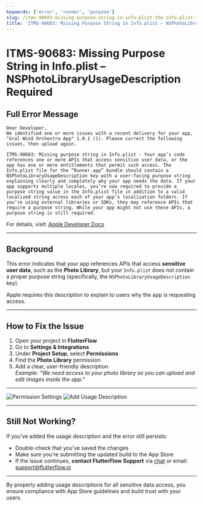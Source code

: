 ```yaml
---
keywords: ['error', 'runner', 'purpose']
slug: /itms-90683-missing-purpose-string-in-info-plist-the-info-plist-file-for-the-runner-app-bundle-should-contain-a-nsphotolibraryusagedescription-key
title: 'ITMS-90683: Missing Purpose String in Info.plist – NSPhotoLibraryUsageDescription Required'
---
```


# ITMS-90683: Missing Purpose String in Info.plist – NSPhotoLibraryUsageDescription Required

## Full Error Message

```text
Dear Developer,
We identified one or more issues with a recent delivery for your app, "Gral Wind Orchestra App" 1.0.1 (1). Please correct the following issues, then upload again.

ITMS-90683: Missing purpose string in Info.plist - Your app’s code references one or more APIs that access sensitive user data, or the app has one or more entitlements that permit such access. The Info.plist file for the “Runner.app” bundle should contain a NSPhotoLibraryUsageDescription key with a user-facing purpose string explaining clearly and completely why your app needs the data. If your app supports multiple locales, you’re now required to provide a purpose string value in the Info.plist file in addition to a valid localized string across each of your app’s localization folders. If you’re using external libraries or SDKs, they may reference APIs that require a purpose string. While your app might not use these APIs, a purpose string is still required.
```


For details, visit: [Apple Developer Docs](https://developer.apple.com/documentation/uikit/protecting_the_user_s_privacy/requesting_access_to_protected_resources)

---

## Background

This error indicates that your app references APIs that access **sensitive user data**, such as the **Photo Library**, but your `Info.plist` does not contain a proper purpose string (specifically, the `NSPhotoLibraryUsageDescription` key).

Apple requires this description to explain to users why the app is requesting access.

---

## How to Fix the Issue

1. Open your project in **FlutterFlow**
2. Go to **Settings & Integrations**
3. Under **Project Setup**, select **Permissions**
4. Find the **Photo Library** permission
5. Add a clear, user-friendly description  
   _Example: "We need access to your photo library so you can upload and edit images inside the app."_

---

![Permission Settings](../assets/20250430121227744579.png)
![Add Usage Description](../assets/20250430121227989568.png)

---

## Still Not Working?

If you've added the usage description and the error still persists:

- Double-check that you've saved the changes
- Make sure you're submitting the updated build to the App Store
- If the issue continues, **contact FlutterFlow Support** via [chat](https://flutterflow.io) or email: support@flutterflow.io

---

By properly adding usage descriptions for all sensitive data access, you ensure compliance with App Store guidelines and build trust with your users.
